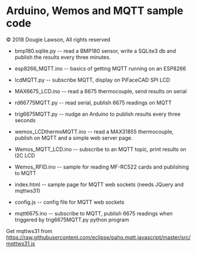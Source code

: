Arduino, Wemos and MQTT sample code
===================================

&copy; 2018 Dougie Lawson, All rights reserved


* bmp180.sqlite.py -- read a BMP180 sensor, write a SQLite3 db and publish the results every three minutes.
* esp8266_MQTT.ino -- basics of getting MQTT running on an ESP8266
* lcdMQTT.py -- subscribe MQTT, display on PiFaceCAD SPI LCD
* MAX6675_LCD.ino -- read a 6675 thermocouple, send results on serial
* rd66775MQTT.py  -- read serial, publish 6675 readings on MQTT
* trig6675MQTT.py -- nudge an Arduino to publish results every three seconds
* wemos_LCDthermoMQTT.ino -- read a MAX31855 thermocouple, publish on MQTT and a simple web server page.
* Wemos_MQTT_LCD.ino -- subscribe to an MQTT topic, print results on I2C LCD
* Wemos_RFID.ino -- sample for reading MF-RC522 cards and publishing to MQTT

* index.html -- sample page for MQTT web sockets (needs JQuery and mqttws31)
* config.js -- config file for MQTT web sockets
* mqtt6675.ino -- subscribe to MQTT, publish 6675 readings when triggered by trig6675MQTT.py python program


Get mqttws31 from https://raw.githubusercontent.com/eclipse/paho.mqtt.javascript/master/src/mqttws31.js
